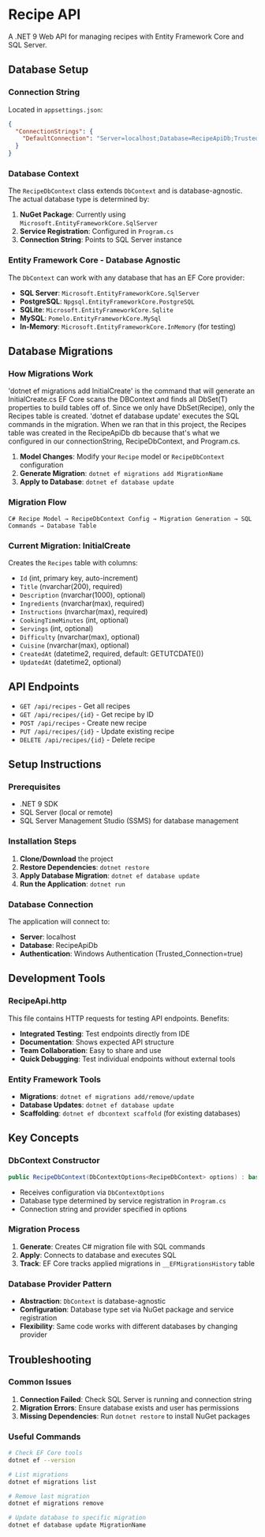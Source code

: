 # Recipe API

A .NET 9 Web API for managing recipes with Entity Framework Core and SQL Server.

## Database Setup

### Connection String
Located in `appsettings.json`:
```json
{
  "ConnectionStrings": {
    "DefaultConnection": "Server=localhost;Database=RecipeApiDb;Trusted_Connection=true;TrustServerCertificate=true;MultipleActiveResultSets=true"
  }
}
```

### Database Context
The `RecipeDbContext` class extends `DbContext` and is database-agnostic. The actual database type is determined by:
1. **NuGet Package**: Currently using `Microsoft.EntityFrameworkCore.SqlServer`
2. **Service Registration**: Configured in `Program.cs`
3. **Connection String**: Points to SQL Server instance

### Entity Framework Core - Database Agnostic
The `DbContext` can work with any database that has an EF Core provider:

- **SQL Server**: `Microsoft.EntityFrameworkCore.SqlServer`
- **PostgreSQL**: `Npgsql.EntityFrameworkCore.PostgreSQL`
- **SQLite**: `Microsoft.EntityFrameworkCore.Sqlite`
- **MySQL**: `Pomelo.EntityFrameworkCore.MySql`
- **In-Memory**: `Microsoft.EntityFrameworkCore.InMemory` (for testing)

## Database Migrations

### How Migrations Work
'dotnet ef migrations add InitialCreate' is the command that will generate an InitialCreate.cs
EF Core scans the DBContext and finds all DbSet(T) properties to build tables off of.
Since we only have DbSet(Recipe), only the Recipes table is created.
'dotnet ef database update' executes the SQL commands in the migration.
When we ran that in this project, the Recipes table was created in the RecipeApiDb db because that's what we configured in our connectionString, RecipeDbContext, and Program.cs.
1. **Model Changes**: Modify your `Recipe` model or `RecipeDbContext` configuration
2. **Generate Migration**: `dotnet ef migrations add MigrationName`
3. **Apply to Database**: `dotnet ef database update`

### Migration Flow
```
C# Recipe Model → RecipeDbContext Config → Migration Generation → SQL Commands → Database Table
```

### Current Migration: InitialCreate
Creates the `Recipes` table with columns:
- `Id` (int, primary key, auto-increment)
- `Title` (nvarchar(200), required)
- `Description` (nvarchar(1000), optional)
- `Ingredients` (nvarchar(max), required)
- `Instructions` (nvarchar(max), required)
- `CookingTimeMinutes` (int, optional)
- `Servings` (int, optional)
- `Difficulty` (nvarchar(max), optional)
- `Cuisine` (nvarchar(max), optional)
- `CreatedAt` (datetime2, required, default: GETUTCDATE())
- `UpdatedAt` (datetime2, optional)

## API Endpoints

- `GET /api/recipes` - Get all recipes
- `GET /api/recipes/{id}` - Get recipe by ID
- `POST /api/recipes` - Create new recipe
- `PUT /api/recipes/{id}` - Update existing recipe
- `DELETE /api/recipes/{id}` - Delete recipe

## Setup Instructions

### Prerequisites
- .NET 9 SDK
- SQL Server (local or remote)
- SQL Server Management Studio (SSMS) for database management

### Installation Steps
1. **Clone/Download** the project
2. **Restore Dependencies**: `dotnet restore`
3. **Apply Database Migration**: `dotnet ef database update`
4. **Run the Application**: `dotnet run`

### Database Connection
The application will connect to:
- **Server**: localhost
- **Database**: RecipeApiDb
- **Authentication**: Windows Authentication (Trusted_Connection=true)

## Development Tools

### RecipeApi.http
This file contains HTTP requests for testing API endpoints. Benefits:
- **Integrated Testing**: Test endpoints directly from IDE
- **Documentation**: Shows expected API structure
- **Team Collaboration**: Easy to share and use
- **Quick Debugging**: Test individual endpoints without external tools

### Entity Framework Tools
- **Migrations**: `dotnet ef migrations add/remove/update`
- **Database Updates**: `dotnet ef database update`
- **Scaffolding**: `dotnet ef dbcontext scaffold` (for existing databases)

## Key Concepts

### DbContext Constructor
```csharp
public RecipeDbContext(DbContextOptions<RecipeDbContext> options) : base(options)
```
- Receives configuration via `DbContextOptions`
- Database type determined by service registration in `Program.cs`
- Connection string and provider specified in options

### Migration Process
1. **Generate**: Creates C# migration file with SQL commands
2. **Apply**: Connects to database and executes SQL
3. **Track**: EF Core tracks applied migrations in `__EFMigrationsHistory` table

### Database Provider Pattern
- **Abstraction**: `DbContext` is database-agnostic
- **Configuration**: Database type set via NuGet package and service registration
- **Flexibility**: Same code works with different databases by changing provider

## Troubleshooting

### Common Issues
1. **Connection Failed**: Check SQL Server is running and connection string
2. **Migration Errors**: Ensure database exists and user has permissions
3. **Missing Dependencies**: Run `dotnet restore` to install NuGet packages

### Useful Commands
```bash
# Check EF Core tools
dotnet ef --version

# List migrations
dotnet ef migrations list

# Remove last migration
dotnet ef migrations remove

# Update database to specific migration
dotnet ef database update MigrationName
```
